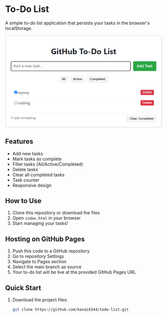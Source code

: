 # To-Do List

A simple to-do list application that persists your tasks in the browser's localStorage.


![Weather-App Screenshot](todo.png)


## Features

- Add new tasks
- Mark tasks as complete
- Filter tasks (All/Active/Completed)
- Delete tasks
- Clear all completed tasks
- Task counter
- Responsive design

## How to Use

1. Clone this repository or download the files
2. Open `index.html` in your browser
3. Start managing your tasks!

## Hosting on GitHub Pages

1. Push this code to a GitHub repository
2. Go to repository Settings
3. Navigate to Pages section
4. Select the main branch as source
5. Your to-do list will be live at the provided GitHub Pages URL

## Quick Start

1. Download the project files:
   ```bash
   git clone https://github.com/kanai6344/todo-list.git
